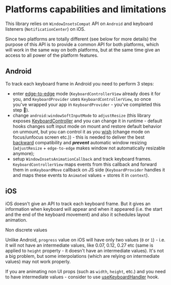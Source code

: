 # Platforms capabilities and limitations

This library relies on `WindowInsetsCompat` API on `Android` and keyboard listeners (`NotificationCenter`) on iOS.

Since two platforms are totally different (see below for more details) the purpose of this API is to provide a common API for both platforms, which will work in the same way on both platforms, but at the same time give an access to all power of the platform features.

## Android[​](/react-native-keyboard-controller/docs/recipes/platform-differences.md#android "Direct link to Android")

To track each keyboard frame in Android you need to perform 3 steps:

* enter [edge-to-edge](https://developer.android.com/training/gestures/edge-to-edge) mode (`KeyboardControllerView` already does it for you, and `KeyboardProvider` uses `KeyboardControllerView`, so once you've wrapped your app in `KeyboardProvider` - you've completed this step 🎉).
* change `android:windowSoftInputMode` to `adjustResize` (this library exposes [KeyboardController](/react-native-keyboard-controller/docs/api/keyboard-controller.md) and you can change it in runtime - default hooks changes soft input mode on mount and restore default behavior on unmount, but you can control it as you [wish](/react-native-keyboard-controller/docs/guides/building-own-hook.md) (change mode on focus/unfocus screen etc.)) - this is needed to deliver the best [backward](https://developer.android.com/develop/ui/views/layout/sw-keyboard#check-visibility) compatibility and ***prevent*** automatic window resizing (`adjustResize` + `edge-to-edge` makes window not automatically resizable anymore);
* setup `WindowInsetsAnimationCallback` and track keyboard frames. `KeyboardControllerView` maps events from this callback and forward them in `onKeyboardMove` callback on JS side (`KeyboardProvider` handles it and maps these events to `Animated` values + stores it in `context`).

## iOS[​](/react-native-keyboard-controller/docs/recipes/platform-differences.md#ios "Direct link to iOS")

iOS doesn't give an API to track each keyboard frame. But it gives an information when keyboard will appear and when it appeared (i.e. the start and the end of the keyboard movement) and also it schedules layout animation.

Non discrete values

Unlike Android, `progress` value on iOS will have only two values (`0` or `1`) - i.e. it will not have an intermediate values, like 0.07, 0.12, 0.27 etc (same is applied to `height` property - it doesn't have an intermediate values). It's not a big problem, but some interpolations (which are relying on intermediate values) may not work properly.

If you are animating non UI props (such as `width`, `height`, etc.) and you need to have intermediate values - consider to use [useKeyboardHandler](/react-native-keyboard-controller/docs/api/hooks/keyboard/use-keyboard-handler.md) hook.

